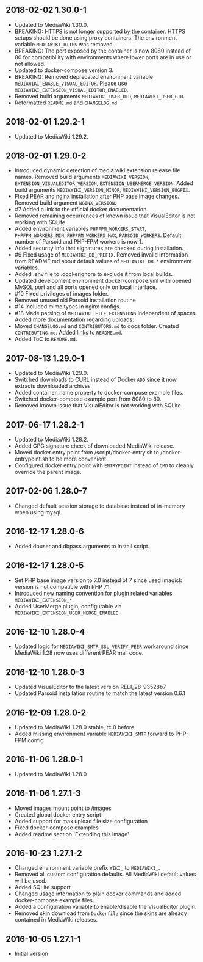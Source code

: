 ## 2018-02-02 1.30.0-1

* Updated to MediaWiki 1.30.0.
* BREAKING: HTTPS is not longer supported by the container. HTTPS setups should be done using proxy containers. The environment variable `MEDIAWIKI_HTTPS` was removed.
* BREAKING: The port exposed by the container is now 8080 instead of 80 for compatibility with environments where lower ports are in use or not allowed.
* Updated to docker-compose version 3.
* BREAKING: Removed deprecated environment variable `MEDIAWIKI_ENABLE_VISUAL_EDITOR`. Please use `MEDIAWIKI_EXTENSION_VISUAL_EDITOR_ENABLED`.
* Removed build arguments `MEDIAWIKI_USER_UID`, `MEDIAWIKI_USER_GID`. 
* Reformatted `README.md` and `CHANGELOG.md`.

## 2018-02-01 1.29.2-1

* Updated to MediaWiki 1.29.2.

## 2018-02-01 1.29.0-2

* Introduced dynamic detection of media wiki extension release file names. Removed build arguments `MEDIAWIKI_VERSION`, `EXTENSION_VISUALEDITOR_VERSION`, `EXTENSION_USERMERGE_VERSION`. Added build arguments `MEDIAWIKI_VERSION_MINOR`, `MEDIAWIKI_VERSION_BUGFIX`. 
* Fixed PEAR and nginx installation after PHP base image changes. Removed build argument `NGINX_VERSION`.
* \#7 Added a link to the official docker documentation.
* Removed remaining occurrences of known issue that VisualEditor is not working with SQLite.
* Added environment variables `PHPFPM_WORKERS_START`, `PHPFPM_WORKERS_MIN`, `PHPFPM_WORKERS_MAX`, `PARSOID_WORKERS`. Default number of Parsoid and PHP-FPM workers is now 1.
* Added security info that signatures are checked during installation.
* \#9 Fixed usage of `MEDIAWIKI_DB_PREFIX`. Removed invalid information from README.md about default values of `MEDIAWIKI_DB_*` environment variables.
* Added .env file to .dockerignore to exclude it from local builds.
* Updated development environment docker-compose.yml with opened MySQL port and all ports opened only on local interface.
* \#10 Fixed privileges of images folder.
* Removed unused old Parsoid installation routine
* \#14 Included mime types in nginx configs.
* \#18 Made parsing of `MEDIAWIKI_FILE_EXTENSIONS` independent of spaces. Added more documentation regarding uploads.
* Moved `CHANGELOG.md` and `CONTRIBUTORS.md` to docs folder. Created `CONTRIBUTING.md`. Added links to `README.md`.
* Added ToC to `README.md`.

## 2017-08-13 1.29.0-1

* Updated to MediaWiki 1.29.0.
* Switched downloads to CURL instead of Docker `ADD` since it now extracts downloaded archives.
* Added container_name property to docker-compose example files.
* Switched docker-compose example port from 8080 to 80.
* Removed known issue that VisualEditor is not working with SQLite.

## 2017-06-17 1.28.2-1

* Updated to MediaWiki 1.28.2.
* Added GPG signature check of downloaded MediaWiki release.
* Moved docker entry point from /script/docker-entry.sh to /docker-entrypoint.sh to be more convenient.
* Configured docker entry point with `ENTRYPOINT` instead of `CMD` to cleanly override the parent image.

## 2017-02-06 1.28.0-7

* Changed default session storage to database instead of in-memory when using mysql.

## 2016-12-17 1.28.0-6

* Added dbuser and dbpass arguments to install script.

## 2016-12-17 1.28.0-5

* Set PHP base image version to 7.0 instead of 7 since used imagick version is not compatible with PHP 7.1.
* Introduced new naming convention for plugin related variables `MEDIAWIKI_EXTENSION_*`.
* Added UserMerge plugin, configurable via `MEDIAWIKI_EXTENSION_USER_MERGE_ENABLED`.

## 2016-12-10 1.28.0-4

* Updated logic for `MEDIAWIKI_SMTP_SSL_VERIFY_PEER` workaround since MediaWiki 1.28 now uses different PEAR mail code.

## 2016-12-10 1.28.0-3

* Updated VisualEditor to the latest version REL1_28-93528b7
* Updated Parsoid installation routine to match the latest version 0.6.1

## 2016-12-09 1.28.0-2

* Updated to MediaWiki 1.28.0 stable, rc.0 before
* Added missing environment variable `MEDIAWIKI_SMTP` forward to PHP-FPM config

## 2016-11-06 1.28.0-1

* Updated to MediaWiki 1.28.0

## 2016-11-06 1.27.1-3

* Moved images mount point to /images
* Created global docker entry script
* Added support for max upload file size configuration
* Fixed docker-compose examples
* Added readme section 'Extending this image'

## 2016-10-23 1.27.1-2

* Changed environment variable prefix `WIKI_` to `MEDIAWIKI_`.
* Removed all custom configuration defaults. All MediaWiki default values will be used.
* Added SQLite support
* Changed usage information to plain docker commands and added docker-compose example files.
* Added a configuration variable to enable/disable the VisualEditor plugin.
* Removed skin download from `Dockerfile` since the skins are already contained in MediaWiki releases.

## 2016-10-05 1.27.1-1

* Initial version
